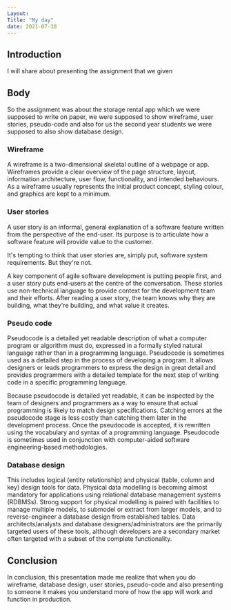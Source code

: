```yaml
---
Layout:
Title: "My day"
date: 2021-07-30
---
```


## Introduction

I will share about presenting the assignment that we given

## Body

So the assignment was about the storage rental app which we were supposed to write on paper, we were supposed to show wireframe, user stories, pseudo-code and also for us the second year students we were supposed to also show database design.

### Wireframe

A wireframe is a two-dimensional skeletal outline of a webpage or app. Wireframes provide a clear overview of the page structure, layout, information architecture, user flow, functionality, and intended behaviours. As a wireframe usually represents the initial product concept, styling colour, and graphics are kept to a minimum.

### User stories

A user story is an informal, general explanation of a software feature written from the perspective of the end-user. Its purpose is to articulate how a software feature will provide value to the customer.

It's tempting to think that user stories are, simply put, software system requirements. But they're not.

A key component of agile software development is putting people first, and a user story puts end-users at the centre of the conversation. These stories use non-technical language to provide context for the development team and their efforts. After reading a user story, the team knows why they are building, what they're building, and what value it creates.

### Pseudo code

Pseudocode is a detailed yet readable description of what a computer program or algorithm must do, expressed in a formally styled natural language rather than in a programming language. Pseudocode is sometimes used as a detailed step in the process of developing a program. It allows designers or leads programmers to express the design in great detail and provides programmers with a detailed template for the next step of writing code in a specific programming language.

Because pseudocode is detailed yet readable, it can be inspected by the team of designers and programmers as a way to ensure that actual programming is likely to match design specifications. Catching errors at the pseudocode stage is less costly than catching them later in the development process. Once the pseudocode is accepted, it is rewritten using the vocabulary and syntax of a programming language. Pseudocode is sometimes used in conjunction with computer-aided software engineering-based methodologies.

### Database design

This includes logical (entity relationship) and physical (table, column and key) design tools for data. Physical data modelling is becoming almost mandatory for applications using relational database management systems (RDBMSs). Strong support for physical modelling is paired with facilities to manage multiple models, to submodel or extract from larger models, and to reverse-engineer a database design from established tables. Data architects/analysts and database designers/administrators are the primarily targeted users of these tools, although developers are a secondary market often targeted with a subset of the complete functionality.

## Conclusion

In conclusion, this presentation made me realize that when you do wireframe, database design, user stories, pseudo-code and also presenting to someone it makes you understand more of how the app will work and function in production.
